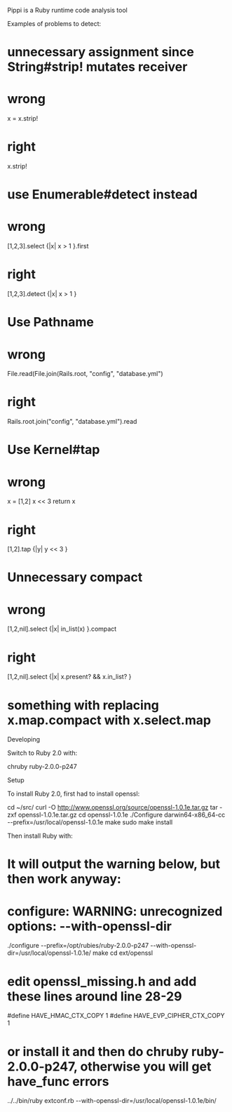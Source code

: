 Pippi is a Ruby runtime code analysis tool

Examples of problems to detect:

# unnecessary assignment since String#strip! mutates receiver 
# wrong
x = x.strip!
# right
x.strip!

# use Enumerable#detect instead
# wrong
[1,2,3].select {|x| x > 1 }.first
# right
[1,2,3].detect {|x| x > 1 }

# Use Pathname
# wrong
File.read(File.join(Rails.root, "config", "database.yml")
# right
Rails.root.join("config", "database.yml").read

# Use Kernel#tap
# wrong
x = [1,2]
x << 3
return x
# right
[1,2].tap {|y| y << 3 }

# Unnecessary compact
# wrong
[1,2,nil].select {|x| in_list(x) }.compact
# right
[1,2,nil].select {|x| x.present? && x.in_list? }
# something with replacing x.map.compact with x.select.map


Developing

Switch to Ruby 2.0 with:

chruby ruby-2.0.0-p247

Setup 

To install Ruby 2.0, first had to install openssl:

cd ~/src/
curl -O http://www.openssl.org/source/openssl-1.0.1e.tar.gz
tar -zxf openssl-1.0.1e.tar.gz 
cd openssl-1.0.1e
./Configure darwin64-x86_64-cc --prefix=/usr/local/openssl-1.0.1e
make
sudo make install

Then install Ruby with:

# It will output the warning below, but then work anyway:
# configure: WARNING: unrecognized options: --with-openssl-dir
./configure --prefix=/opt/rubies/ruby-2.0.0-p247 --with-openssl-dir=/usr/local/openssl-1.0.1e/
make
cd ext/openssl
# edit openssl_missing.h and add these lines around line 28-29
#define HAVE_HMAC_CTX_COPY 1
#define HAVE_EVP_CIPHER_CTX_COPY 1
# or install it and then do chruby ruby-2.0.0-p247, otherwise you will get have_func errors
../../bin/ruby extconf.rb --with-openssl-dir=/usr/local/openssl-1.0.1e/bin/

